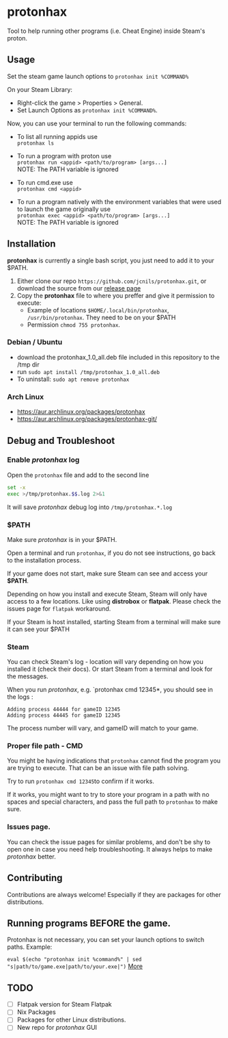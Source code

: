 # protonhax

Tool to help running other programs (i.e. Cheat Engine) inside Steam's proton.

## Usage
Set the steam game launch options to `protonhax init %COMMAND%`

On your Steam Library:
- Right-click the game > Properties > General.
- Set Launch Options as `protonhax init %COMMAND%`.

Now, you can use your terminal to run the following commands:

- To list all running appids use\
`protonhax ls`

- To run a program with proton use\
`protonhax run <appid> <path/to/program> [args...]`\
NOTE: The PATH variable is ignored

- To run cmd.exe use\
`protonhax cmd <appid>`

- To run a program natively with the environment variables that were used to launch the game originally use\
`protonhax exec <appid> <path/to/program> [args...]`\
NOTE: The PATH variable is ignored

## Installation

**protonhax** is currently a single bash script, you just need to add it to your $PATH. 

1. Either clone our repo `https://github.com/jcnils/protonhax.git`, or download the source from our [release page](https://github.com/jcnils/protonhax/releases)
2. Copy the **protonhax** file to where you preffer and give it permission to execute:
    - Example of locations `$HOME/.local/bin/protonhax`, `/usr/bin/protonhax`. They need to be on your $PATH
    - Permission `chmod 755 protonhax`.

### Debian / Ubuntu

- download the protonhax_1.0_all.deb file included in this repository to the /tmp dir
- run ```sudo apt install /tmp/protonhax_1.0_all.deb```
- To uninstall: ```sudo apt remove protonhax```


### Arch Linux
- https://aur.archlinux.org/packages/protonhax
- https://aur.archlinux.org/packages/protonhax-git/

## Debug and Troubleshoot

### Enable *protonhax* log

Open the `protonhax` file and add to the second line
```sh
set -x
exec >/tmp/protonhax.$$.log 2>&1
```
It will save *protonhax* debug log into `/tmp/protonhax.*.log`

### $PATH

Make sure *protonhax* is in your $PATH.

Open a terminal and run `protonhax`, if you do not see instructions, go back to the installation process.

If your game does not start, make sure Steam can see and access your **$PATH**. 

Depending on how you install and execute Steam, Steam will only have access to a few locations. Like using **distrobox** or **flatpak**. Please check the issues page for `flatpak` workaround.

If your Steam is host installed,  starting  Steam from a terminal will make sure it can see your $PATH

### Steam

You can check Steam's log - location will vary depending on how you installed it (check their docs). Or start Steam from a terminal and look for the messages.

When you run *protonhax*, e.g. `protonhax cmd 12345*, you should see in the logs :

```
Adding process 44444 for gameID 12345
Adding process 44445 for gameID 12345
```

The process number will vary, and gameID will match to your game.

### Proper file path - CMD

You might be having indications that `protonhax` cannot find the program you are trying to execute. That can be an issue with file path solving. 

Try to run `protonhax cmd 12345`to confirm if it works.

If it works, you might want to try to store your program in a path with no spaces and special characters, and pass the full path to `protonhax` to make sure.

### Issues page.

You can check the issue pages for similar problems, and don't be shy to open one in case you need help troubleshooting. It always helps to make *protonhax* better.

## Contributing
Contributions are always welcome! Especially if they are packages for other distributions.

## Running programs BEFORE the game.

Protonhax is not necessary, you can set your launch options to switch paths. Example:

`eval $(echo "protonhax init %command%" | sed "s|path/to/game.exe|path/to/your.exe|")`
[More](https://github.com/jcnils/protonhax/issues/5#issuecomment-2053773221)

## TODO

- [ ] Flatpak version for Steam Flatpak
- [ ] Nix Packages
- [ ] Packages for other Linux distributions.
- [ ] New repo for *protonhax* GUI
